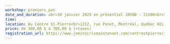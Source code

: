 ```yaml
---
workshop: premiers_pas
date_and_duration: <br>10 janvier 2025 en présentiel 18h00 - 21h00<br>11-12 janvier 2025 en présentiel 9h00 - 17h00<br>25 janvier et 8 février 2025 en virtuel 9h00 - 12h00<br>21 février 2025 en présentiel 18h00 - 21h00<br>22-23 février 2025 en présentiel 9h00 - 17h00
time:
location: Au Centre St-Pierre<br>1212, rue Panet, Montréal, Québec H2L 2Y7<br>Canada<br>et en visioconférence
price: de 300,00 $ à 700,00 $ (+taxes)
registration_url: https://www.jeminscrismaintenant.com/centrestpierre/introvirginiasatirjan/
---
```



